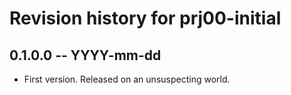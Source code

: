 # Revision history for prj00-initial

## 0.1.0.0 -- YYYY-mm-dd

* First version. Released on an unsuspecting world.
